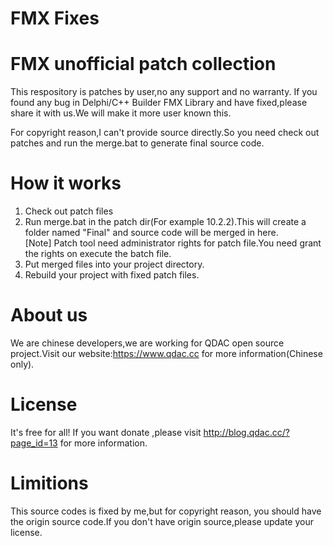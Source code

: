 # FMX Fixes

FMX unofficial patch collection
===============================
This respository is patches by user,no any support and no warranty.
If you found any bug in Delphi/C++ Builder FMX Library and have fixed,please share it with us.We will make it more user known this.

For copyright reason,I can't provide source directly.So you need check out patches and run the merge.bat to generate final source code.
 
How it works
======================
1. Check out patch files
2. Run merge.bat in the patch dir(For example 10.2.2).This will create a folder named "Final" and source code will be merged in here.<br/>
[Note] Patch tool need administrator rights for patch file.You need grant the rights on execute the batch file.
2. Put merged files into your project directory.
3. Rebuild your project with fixed patch files.

About us
======================
We are chinese developers,we are working for QDAC open source project.Visit our website:https://www.qdac.cc for more information(Chinese only).

License
======================
It's free for all! If you want donate ,please visit http://blog.qdac.cc/?page_id=13 for more information.

Limitions
=====================
This source codes is fixed by me,but for copyright reason, you should have the origin source code.If you don't have origin source,please update your license.
